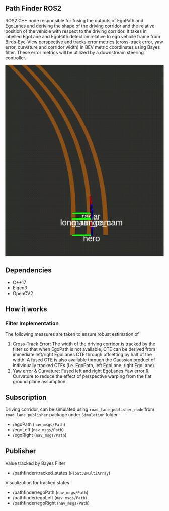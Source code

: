 ## Path Finder ROS2

ROS2 C++ node responsible for fusing the outputs of EgoPath and EgoLanes and deriving the shape of the driving corridor and the relative position of the vehicle with respect to the driving corridor. It takes in labelled EgoLane and EgoPath detection relative to ego vehicle frame from Birds-Eye-View perspective and tracks error metrics (cross-track error, yaw error, curvature and corridor width) in BEV metric coordinates using Bayes filter. These error metrics will be utilized by a downstream steering controller.

![](../../../Media/PATHFINDER.gif)

## Dependencies
- C++17
- Eigen3
- OpenCV2

## How it works

### Filter Implementation
The following measures are taken to ensure robust estimation of
1. Cross-Track Error: The width of the driving corridor is tracked by the filter so that when EgoPath is not available, CTE can be derived from immediate left/right EgoLanes CTE through offsetting by half of the width. A fused CTE is also available through the Gaussian product of individually tracked CTEs (i.e. EgoPath, left EgoLane, right EgoLane).
2. Yaw error & Curvature: Fused left and right EgoLanes Yaw error & Curvature to reduce the effect of perspective warping from the flat ground plane assumption. 

## Subscription
Driving corridor, can be simulated using `road_lane_publisher_node` from `road_lane_publisher` package under `Simulation` folder
- /egoPath (`nav_msgs/Path`)
- /egoLeft (`nav_msgs/Path`)
- /egoRight (`nav_msgs/Path`)
  

## Publisher
Value tracked by Bayes Filter
- /pathfinder/tracked_states (`Float32MultiArray`)

Visualization for tracked states
- /pathfinder/egoPath (`nav_msgs/Path`)
- /pathfinder/egoLeft (`nav_msgs/Path`)
- /pathfinder/egoRight (`nav_msgs/Path`)